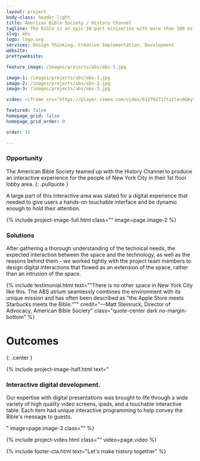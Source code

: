 ```yaml
---
layout: project
body-class: header-light
title: American Bible Society / History Channel
tagline: The Bible is an epic 10-part miniseries with more than 100 million viewers produced by Roma Downey and Mark Burnett.
slug: abs
logo: logo.svg
services: Design Thinking, Creative Implementation, Development
website: 
prettywebsite: 

feature_image: /images/projects/abs/abs-1.jpg

image-1: /images/projects/abs/abs-1.jpg
image-2: /images/projects/abs/abs-2.jpg
image-3: /images/projects/abs/abs-3.jpg

video: <iframe src="https://player.vimeo.com/video/61279271?title=0&byline=0&portrait=0" width="500" height="281" frameborder="0" webkitallowfullscreen mozallowfullscreen allowfullscreen></iframe>

featured: false
homepage_grid: false
homepage_grid_order: 0

order: 11

---
```


### Opportunity
The American Bible Society teamed up with the History Channel to produce an interactive experience for the people of New York City in their 1st floor lobby area.
{: .pullquote }


A large part of this interactive area was slated for a digital experience that needed to give users a hands-on touchable interface and be dynamic enough to hold their attention.

{% include project-image-full.html class="" image=page.image-2 %}

### Solutions
After gathering a thorough understanding of the technical needs, the expected interaction between the space and the technology, as well as the reasons behind them - we worked tightly with the project team members to design digital interactions that flowed as an extension of the space, rather than an intrusion of the space.

{% include testimonial.html text="\"There is no other space in New York City like this. The ABS atrium seamlessly combines the environment with its unique mission and has often been described as \"the Apple Store meets Starbucks meets the Bible.\"\"" credit="—Matt Steinruck, Director of Advocacy, American Bible Society" class="quote-center dark no-margin-bottom" %}

# Outcomes
{: .center }

{% include project-image-half.html text="<h3>Interactive digital development.</h3><p>Our expertise with digital presentations was brought to life through a wide variety of high quality video screens, ipads, and a touchable interactive table. Each item had unique interactive programming to help convey the Bible's message to guests.</p>" image=page.image-3 class="" %}

{% include project-video.html class="" video=page.video %}

{% include footer-cta.html text="Let's make history together" %}



